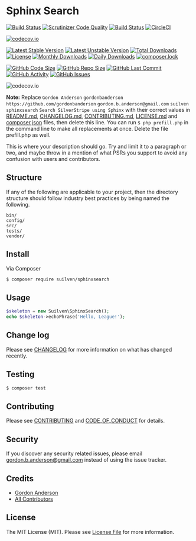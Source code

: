 # Sphinx Search
[![Build Status](https://travis-ci.org/gordonbanderson/sphinxsearch.svg?branch=testing)](https://travis-ci.org/gordonbanderson/sphinxsearch)
[![Scrutinizer Code Quality](https://scrutinizer-ci.com/g/gordonbanderson/sphinxsearch/badges/quality-score.png?b=testing)](https://scrutinizer-ci.com/g/gordonbanderson/sphinxsearch/?branch=testing)
[![Build Status](https://scrutinizer-ci.com/g/gordonbanderson/sphinxsearch/badges/build.png?b=testing)](https://scrutinizer-ci.com/g/gordonbanderson/sphinxsearch/build-status/testing)
[![CircleCI](https://circleci.com/gh/gordonbanderson/sphinxsearch.svg?style=svg)](https://circleci.com/gh/gordonbanderson/sphinxsearch)

[![codecov.io](https://codecov.io/github/gordonbanderson/sphinxsearch/coverage.svg?branch=testing)](https://codecov.io/github/gordonbanderson/sphinxsearch?branch=testing)


[![Latest Stable Version](https://poser.pugx.org/suilven/sphinxsearch/version)](https://packagist.org/packages/suilven/sphinxsearch)
[![Latest Unstable Version](https://poser.pugx.org/suilven/sphinxsearch/v/unstable)](//packagist.org/packages/suilven/sphinxsearch)
[![Total Downloads](https://poser.pugx.org/suilven/sphinxsearch/downloads)](https://packagist.org/packages/suilven/sphinxsearch)
[![License](https://poser.pugx.org/suilven/sphinxsearch/license)](https://packagist.org/packages/suilven/sphinxsearch)
[![Monthly Downloads](https://poser.pugx.org/suilven/sphinxsearch/d/monthly)](https://packagist.org/packages/suilven/sphinxsearch)
[![Daily Downloads](https://poser.pugx.org/suilven/sphinxsearch/d/daily)](https://packagist.org/packages/suilven/sphinxsearch)
[![composer.lock](https://poser.pugx.org/suilven/sphinxsearch/composerlock)](https://packagist.org/packages/suilven/sphinxsearch)

[![GitHub Code Size](https://img.shields.io/github/languages/code-size/gordonbanderson/sphinxsearch)](https://github.com/gordonbanderson/sphinxsearch)
[![GitHub Repo Size](https://img.shields.io/github/repo-size/gordonbanderson/sphinxsearch)](https://github.com/gordonbanderson/sphinxsearch)
[![GitHub Last Commit](https://img.shields.io/github/last-commit/gordonbanderson/sphinxsearch)](https://github.com/gordonbanderson/sphinxsearch)
[![GitHub Activity](https://img.shields.io/github/commit-activity/m/gordonbanderson/sphinxsearch)](https://github.com/gordonbanderson/sphinxsearch)
[![GitHub Issues](https://img.shields.io/github/issues/gordonbanderson/sphinxsearch)](https://github.com/gordonbanderson/sphinxsearch/issues)

![codecov.io](https://codecov.io/github/gordonbanderson/sphinxsearch/branch.svg?branch=testing)


**Note:** Replace ```Gordon Anderson``` ```gordonbanderson``` ```https://github.com/gordonbanderson``` ```gordon.b.anderson@gmail.com``` ```suilven``` ```sphinxsearch``` ```Search SilverStripe using Sphinx``` with their correct values in [README.md](README.md), [CHANGELOG.md](CHANGELOG.md), [CONTRIBUTING.md](CONTRIBUTING.md), [LICENSE.md](LICENSE.md) and [composer.json](composer.json) files, then delete this line. You can run `$ php prefill.php` in the command line to make all replacements at once. Delete the file prefill.php as well.

This is where your description should go. Try and limit it to a paragraph or two, and maybe throw in a mention of what
PSRs you support to avoid any confusion with users and contributors.

## Structure

If any of the following are applicable to your project, then the directory structure should follow industry best practices by being named the following.

```
bin/        
config/
src/
tests/
vendor/
```


## Install

Via Composer

``` bash
$ composer require suilven/sphinxsearch
```

## Usage

``` php
$skeleton = new Suilven\SphinxSearch();
echo $skeleton->echoPhrase('Hello, League!');
```

## Change log

Please see [CHANGELOG](CHANGELOG.md) for more information on what has changed recently.

## Testing

``` bash
$ composer test
```

## Contributing

Please see [CONTRIBUTING](CONTRIBUTING.md) and [CODE_OF_CONDUCT](CODE_OF_CONDUCT.md) for details.

## Security

If you discover any security related issues, please email gordon.b.anderson@gmail.com instead of using the issue tracker.

## Credits

- [Gordon Anderson][link-author]
- [All Contributors][link-contributors]

## License

The MIT License (MIT). Please see [License File](LICENSE.md) for more information.

[ico-version]: https://img.shields.io/packagist/v/suilven/sphinxsearch.svg?style=flat-square
[ico-license]: https://img.shields.io/badge/license-MIT-brightgreen.svg?style=flat-square
[ico-travis]: https://img.shields.io/travis/suilven/sphinxsearch/master.svg?style=flat-square
[ico-scrutinizer]: https://img.shields.io/scrutinizer/coverage/g/suilven/sphinxsearch.svg?style=flat-square
[ico-code-quality]: https://img.shields.io/scrutinizer/g/suilven/sphinxsearch.svg?style=flat-square
[ico-downloads]: https://img.shields.io/packagist/dt/suilven/sphinxsearch.svg?style=flat-square

[link-packagist]: https://packagist.org/packages/suilven/sphinxsearch
[link-downloads]: https://packagist.org/packages/suilven/sphinxsearch
[link-author]: https://github.com/gordonbanderson
[link-contributors]: ../../contributors
